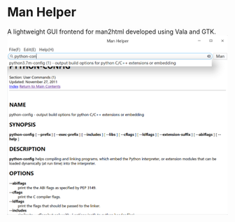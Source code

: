 # Man Helper
A lightweight GUI frontend for man2html developed using Vala and GTK.
![alt text](https://github.com/akarin123/manhelper/blob/main/manhelper_screenshot.png "Man Helper running on Deepin Linux")

